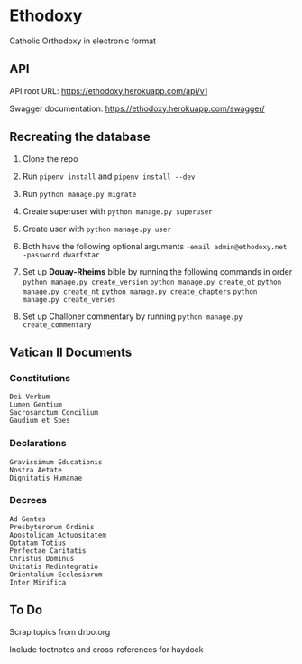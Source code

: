 # Ethodoxy

Catholic Orthodoxy in electronic format

## API

API root URL: <https://ethodoxy.herokuapp.com/api/v1>

Swagger documentation: <https://ethodoxy.herokuapp.com/swagger/>

## Recreating the database

1. Clone the repo
1. Run `pipenv install` and `pipenv install --dev`
1. Run `python manage.py migrate`
1. Create superuser with `python manage.py superuser`
1. Create user with `python manage.py user`
1. Both have the following optional arguments `-email admin@ethodoxy.net -password dwarfstar`

1. Set up **Douay-Rheims** bible by running the following commands in order
    `python manage.py create_version`
    `python manage.py create_ot`
    `python manage.py create_nt`
    `python manage.py create_chapters`
    `python manage.py create_verses`

1. Set up Challoner commentary by running `python manage.py create_commentary`

## Vatican II Documents

### Constitutions
    Dei Verbum
    Lumen Gentium
    Sacrosanctum Concilium
    Gaudium et Spes

### Declarations
    Gravissimum Educationis
    Nostra Aetate
    Dignitatis Humanae

### Decrees
    Ad Gentes
    Presbyterorum Ordinis
    Apostolicam Actuositatem
    Optatam Totius
    Perfectae Caritatis
    Christus Dominus
    Unitatis Redintegratio
    Orientalium Ecclesiarum
    Inter Mirifica

## To Do

Scrap topics from drbo.org

Include footnotes and cross-references for haydock
